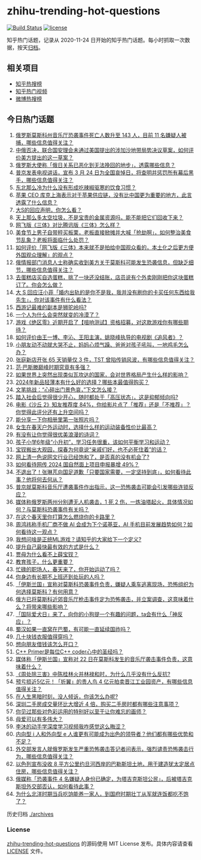 # zhihu-trending-hot-questions

[![Build Status](https://github.com/justjavac/zhihu-trending-hot-questions/workflows/ci/badge.svg?branch=master)](https://github.com/justjavac/zhihu-trending-hot-questions/actions)
[![license](https://img.shields.io/github/license/justjavac/zhihu-trending-hot-questions)](https://github.com/justjavac/zhihu-trending-hot-questions/blob/master/LICENSE)

知乎热门话题，记录从 2020-11-24
日开始的知乎热门话题。每小时抓取一次数据，按天[归档](./archives)。

## 相关项目

- [知乎热搜榜](https://github.com/justjavac/zhihu-trending-top-search)
- [知乎热门视频](https://github.com/justjavac/zhihu-trending-hot-video)
- [微博热搜榜](https://github.com/justjavac/weibo-trending-hot-search)

## 今日热门话题

<!-- BEGIN -->
<!-- 最后更新时间 Sun Mar 24 2024 02:20:26 GMT+0800 (China Standard Time) -->

1. [俄罗斯莫斯科州音乐厅恐袭事件死亡人数升至 143 人，目前 11 名嫌疑人被捕，哪些信息值得关注？](https://www.zhihu.com/question/649821045)
1. [中俄否决，联合国安理会未通过美国提出的涉加沙地带局势决议草案，如何评价美方提出的这一草案？](https://www.zhihu.com/question/649729812)
1. [俄罗斯大使称「俄日关系已恶化到无法挽回的地步」，透露哪些信息？](https://www.zhihu.com/question/649643266)
1. [普京发表电视讲话，宣布 3 月 24 日为全国哀悼日，将查明并惩罚所有幕后黑手，哪些信息值得关注？](https://www.zhihu.com/question/649855366)
1. [东北那么冷为什么没有形成吃辣椒驱寒的饮食习惯？](https://www.zhihu.com/question/649670716)
1. [苹果 CEO 库克上海表示对于苹果供应链，没有比中国更为重要的地方，此言透露了什么信息？](https://www.zhihu.com/question/649439458)
1. [大S的回应声明，你怎么看？](https://www.zhihu.com/question/649355788)
1. [天上那么多太空垃圾，不是宝贵的金属资源吗，能不能把它们回收下来？](https://www.zhihu.com/question/647146710)
1. [网飞版《三体》对比腾讯版《三体》怎么样？](https://www.zhihu.com/question/649493577)
1. [美食节上男子自带秤买板栗，老板直接掀摊并大喊「抢劫啊」，如何整治美食节乱象？老板将面临什么处罚？](https://www.zhihu.com/question/649840270)
1. [如何评价「网飞版《三体》本来就不是拍给中国观众看的，本土化之后更方便外国观众理解」的观点？](https://www.zhihu.com/question/649732005)
1. [俄情报部门消息人士称确实收到美方关于莫斯科可能发生恐袭信息，但缺乏细节，哪些信息值得关注？](https://www.zhihu.com/question/649825244)
1. [去蛋糕店买自选蛋糕，挑了一块还没结账，店员说有个外卖刚刚把你这块蛋糕订了。你会怎么做？](https://www.zhihu.com/question/621387374)
1. [大 S 回应汪小菲「婚内出轨的是你不是我，我并没有刷你的卡买任何东西给我先生」，你对该事件有什么看法？](https://www.zhihu.com/question/649354425)
1. [西游记最难的副本是狮驼岭吗?](https://www.zhihu.com/question/648864597)
1. [一个人为什么会突然就变的冷漠了？](https://www.zhihu.com/question/485883005)
1. [游戏《绝区零》近期开启了【喧响测试】资格招募，对这款游戏你有哪些期待？](https://www.zhihu.com/question/649455238)
1. [如何评价由王一博、李沁、王阳主演，姚晓峰执导的电视剧《追风者》？](https://www.zhihu.com/question/649543714)
1. [小朋友动不动就大哭不止，妈妈心烦气躁、爸爸对孩子吼叫，一地鸡毛怎么办？](https://www.zhihu.com/question/648454425)
1. [张庭新店开张 65 天销量仅 3 件，TST 曾陷传销风波，有哪些信息值得关注？](https://www.zhihu.com/question/649818448)
1. [范·巴斯滕巅峰时期究竟有多强？](https://www.zhihu.com/question/47979976)
1. [如果世界上突然出现类似瓦坎达的国家，会对世界格局产生什么样的影响？](https://www.zhihu.com/question/268470940)
1. [2024年新品轻薄本有什么好的选择？哪些本最值得购买？](https://www.zhihu.com/question/649868977)
1. [文笔挑战：“心碎出门景色哀，”下文怎么接？](https://www.zhihu.com/question/649729568)
1. [踏入社会后觉得很少开心，随时都处于「高压状态」，这是抑郁倾向吗?](https://www.zhihu.com/question/649420530)
1. [电影《沙丘 2》知友推荐度 84%，你给影片点了「推荐」还是「不推荐」？你觉得此评分还有上升空间吗？](https://www.zhihu.com/question/648169276)
1. [能分享一下你相册里第一张照片吗？](https://www.zhihu.com/question/428187209)
1. [女生在春天户外运动时，选择什么样的运动装备性价比最高？](https://www.zhihu.com/question/649855774)
1. [有没有让你觉得很优美浪漫的诗词？](https://www.zhihu.com/question/639108935)
1. [孩子小学6年级“小升初”，学习任务很重，该如何平衡学习和运动？](https://www.zhihu.com/question/649879501)
1. [宝钗搬出大观园，探春为何竟说“亲戚们好，也不必死住着”的话？](https://www.zhihu.com/question/644847373)
1. [网上清一色说网文行业已经饱和了，是否真的没有机会了?](https://www.zhihu.com/question/648975005)
1. [如何看待网传 2024 国自然面上项目申报暴增 49%？](https://www.zhihu.com/question/649568375)
1. [不退出了！张琳芃向国足道歉「只要国家需要，一定坚持到底」，如何看待此事？他将何去何从？](https://www.zhihu.com/question/649851148)
1. [普京就莫斯科音乐厅遭袭事件作出指示，这一恐怖袭击可能会引发哪些连锁反应？](https://www.zhihu.com/question/649776617)
1. [媒体称俄罗斯两州分别遭无人机袭击，1 死 2 伤，一炼油塔起火，具体情况如何？与莫斯科恐袭事件有关吗？](https://www.zhihu.com/question/649791021)
1. [在这个春天里你打算怎么燃烧你的卡路里？](https://www.zhihu.com/question/649811176)
1. [周鸿祎称手机厂商不做 AI 会成为下个诺基亚，AI 手机目前发展趋势如何？如何看待这一观点？](https://www.zhihu.com/question/649760971)
1. [我想问啥是正统ML游戏？请知乎的大家给下一个定义?](https://www.zhihu.com/question/649547219)
1. [提升自己最快最有效的方式是什么？](https://www.zhihu.com/question/649264752)
1. [贾母为什么看不上薛宝钗？](https://www.zhihu.com/question/542947265)
1. [教育孩子，什么更重要？](https://www.zhihu.com/question/646568399)
1. [忙碌的职场人，春天来了，你开始运动了吗？](https://www.zhihu.com/question/649798232)
1. [你身边有长期不上班还到处玩的人吗？](https://www.zhihu.com/question/648328481)
1. [「伊斯兰国」宣称对莫斯科恐袭事件负责，嫌疑人乘车逃离现场，恐怖组织为何选择莫斯科？有何用意？](https://www.zhihu.com/question/649776236)
1. [俄方已将莫斯科近郊音乐厅枪击事件定为恐怖袭击，并立案调查，这意味着什么？将带来哪些影响？](https://www.zhihu.com/question/649745491)
1. [「国际爱犬日」来了，向你的小狗提一个有趣的问题，ta会有什么「神反应」？](https://www.zhihu.com/question/647342201)
1. [蜀汉如果一直窝在巴蜀，有可能一直延续国祚吗？](https://www.zhihu.com/question/647476974)
1. [几十块钱衣服值得穿吗？](https://www.zhihu.com/question/649596420)
1. [想向朋友借钱该怎么开口？](https://www.zhihu.com/question/561562295)
1. [C++ Primer是每位C++ coder心中的圣经吗？](https://www.zhihu.com/question/649605431)
1. [媒体称「伊斯兰国」宣称对 22 日在莫斯科发生的音乐厅袭击事件负责，这意味着什么？](https://www.zhihu.com/question/649745586)
1. [《周处除三害》中陈桂林火并林禄和时，为什么几乎没有什么反抗?](https://www.zhihu.com/question/646921582)
1. [预亏损近5亿元！「折翼」的贵人鸟 4 亿元拍卖晋江工业园资产，有哪些信息值得关注？](https://www.zhihu.com/question/649854555)
1. [在人生黑暗时刻，没人倾诉，你该怎么办呢?](https://www.zhihu.com/question/648902348)
1. [深圳二手房成交量环比大增近 4 倍，购买二手房时都有哪些注意事项？](https://www.zhihu.com/question/646085223)
1. [你见过那些对色彩运用的特别好以至于让你难忘的画师？](https://www.zhihu.com/question/311764234)
1. [母爱可以有多伟大？](https://www.zhihu.com/question/59313322)
1. [李沐的动手学深度学习视频我咋感觉这么晦涩？](https://www.zhihu.com/question/646489478)
1. [内向型 i 人和外向型 e 人谁更有可能成为出色的领导者？他们都有哪些优势和不足？](https://www.zhihu.com/question/649615373)
1. [外交部发言人就俄罗斯发生严重恐怖袭击答记者问表示，强烈谴责恐怖袭击行为，哪些信息值得关注？](https://www.zhihu.com/question/649823211)
1. [以色列宣布没收 8 平方公里约旦河西岸的巴勒斯坦土地，用于建造犹太定居点住房，哪些信息值得关注？](https://www.zhihu.com/question/649712698)
1. [俄媒称「恐袭事件 4 名嫌疑人身份已确定，为塔吉克斯坦公民」，后被塔吉克斯坦外交部否认，如何看待此事？](https://www.zhihu.com/question/649810994)
1. [为什么北洋时期当兵吃饷能养一家人，到国府时期壮丁从军就连饭都吃不饱了？](https://www.zhihu.com/question/641706326)

<!-- END -->

历史归档 [./archives](./archives)

### License

[zhihu-trending-hot-questions](https://github.com/justjavac/zhihu-trending-hot-questions)
的源码使用 MIT License 发布。具体内容请查看 [LICENSE](./LICENSE) 文件。
